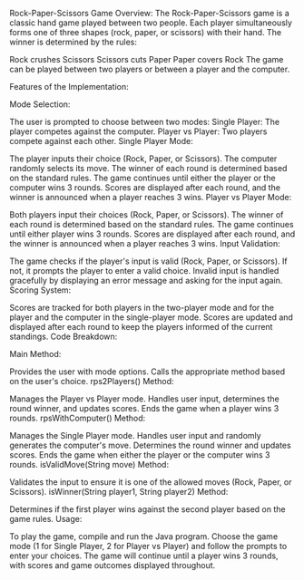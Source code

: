 Rock-Paper-Scissors Game
Overview: The Rock-Paper-Scissors game is a classic hand game played between two people. Each player simultaneously forms one of three shapes (rock, paper, or scissors) with their hand. The winner is determined by the rules:

Rock crushes Scissors
Scissors cuts Paper
Paper covers Rock
The game can be played between two players or between a player and the computer.

Features of the Implementation:

Mode Selection:

The user is prompted to choose between two modes:
Single Player: The player competes against the computer.
Player vs Player: Two players compete against each other.
Single Player Mode:

The player inputs their choice (Rock, Paper, or Scissors).
The computer randomly selects its move.
The winner of each round is determined based on the standard rules.
The game continues until either the player or the computer wins 3 rounds.
Scores are displayed after each round, and the winner is announced when a player reaches 3 wins.
Player vs Player Mode:

Both players input their choices (Rock, Paper, or Scissors).
The winner of each round is determined based on the standard rules.
The game continues until either player wins 3 rounds.
Scores are displayed after each round, and the winner is announced when a player reaches 3 wins.
Input Validation:

The game checks if the player's input is valid (Rock, Paper, or Scissors). If not, it prompts the player to enter a valid choice.
Invalid input is handled gracefully by displaying an error message and asking for the input again.
Scoring System:

Scores are tracked for both players in the two-player mode and for the player and the computer in the single-player mode.
Scores are updated and displayed after each round to keep the players informed of the current standings.
Code Breakdown:

Main Method:

Provides the user with mode options.
Calls the appropriate method based on the user's choice.
rps2Players() Method:

Manages the Player vs Player mode.
Handles user input, determines the round winner, and updates scores.
Ends the game when a player wins 3 rounds.
rpsWithComputer() Method:

Manages the Single Player mode.
Handles user input and randomly generates the computer's move.
Determines the round winner and updates scores.
Ends the game when either the player or the computer wins 3 rounds.
isValidMove(String move) Method:

Validates the input to ensure it is one of the allowed moves (Rock, Paper, or Scissors).
isWinner(String player1, String player2) Method:

Determines if the first player wins against the second player based on the game rules.
Usage:

To play the game, compile and run the Java program.
Choose the game mode (1 for Single Player, 2 for Player vs Player) and follow the prompts to enter your choices.
The game will continue until a player wins 3 rounds, with scores and game outcomes displayed throughout.
